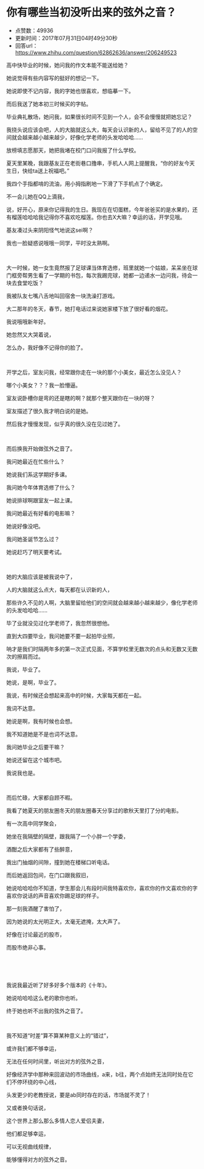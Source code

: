 # 你有哪些当初没听出来的弦外之音？
- 点赞数：49936
- 更新时间：2017年07月31日04时49分30秒
- 回答url：https://www.zhihu.com/question/62862636/answer/206249523
<body>
 <p data-pid="pXiJk_5G">高中快毕业的时候，她问我的作文本能不能送给她？</p>
 <p data-pid="DHIJeXoL">她说觉得有些内容写的挺好的想记一下。</p>
 <p data-pid="C9HiROsO">她说即使不记内容，我的字她也很喜欢，想临摹一下。</p>
 <p data-pid="CBg2GCGO">而后我送了她本初三时候买的字帖。</p>
 <p data-pid="AuzT-T_M">毕业典礼散场，她问我，如果很长时间不见到一个人，会不会慢慢就把她忘记？</p>
 <p data-pid="tP33Ly7L">我挠头说应该会吧，人的大脑就这么大，每天会认识新的人，留给不见了的人的空间就会越来越小越来越少，好像化学老师的头发哈哈哈……</p>
 <p data-pid="DCNFGbAQ">放榜填志愿那天，她把我堵在校门口问我报了什么学校。</p>
 <p data-pid="3IlmpNOv">夏天里某晚，我跟基友正在老街巷口撸串，手机人人网上提醒我，“你的好友今天生日，快给ta送上祝福吧。”</p>
 <p data-pid="cS6Dk-TH">我四个手指都啃的流油，用小拇指刷地一下滑了下手机点了个确定。</p>
 <p data-pid="TTxR8NRb">不一会儿她在QQ上滴我，</p>
 <p data-pid="g4RgebIW">说，好开心，原来你记得我的生日。我现在在切蛋糕，今年爸爸买的是水果的，还有榴莲哈哈哈我记得你不喜欢吃榴莲。你也去X大嘛？幸运的话，开学见哦。</p>
 <p data-pid="l1kENPIy">基友凑过头来阴阳怪气地说这sei啊？</p>
 <p data-pid="sJxYwh9D">我也一脸疑惑说哦哦一同学，平时没太熟啊。</p>
 <br>
 <p data-pid="3Kz8t-u0">大一时候，她一女生竟然报了足球课当体育选修，班里就她一个姑娘，呆呆坐在球门框旁帮男生看了一学期的书包，每次我踢完球，她都一边递水一边问我，待会一块去食堂吃饭？</p>
 <p data-pid="D-UIPssQ">我被队友七嘴八舌地叫回宿舍一块洗澡打游戏。</p>
 <p data-pid="YjY2WoTb">大二那年的冬天，春节，她打电话过来说她家楼下放了很好看的烟花。</p>
 <p data-pid="sE441dYU">我说哦哦新年好。</p>
 <p data-pid="J_kBsCs7">她忽然又大哭着说，</p>
 <p data-pid="f7aiY-QD">怎么办，我好像不记得你的脸了。</p>
 <br>
 <p data-pid="PyleBhsW">开学之后，室友问我，经常跟你走在一块的那个小美女，最近怎么没见人？</p>
 <p data-pid="funCah8j">哪个小美女？？？我一脸懵逼。</p>
 <p data-pid="cprulB-g">室友说卧槽你是弯的还是瞎的啊？就那个整天跟你在一块的呀？</p>
 <p data-pid="zOPy8BWa">室友描述了很久我才明白说的是她。</p>
 <p data-pid="niee7BZN">然后我才慢慢发现，似乎真的很久没在见过她了。</p>
 <br>
 <p data-pid="YZjYxiAY">而后换我开始做弦外之音了。</p>
 <p data-pid="Ce-Z2vvy">我问她最近在忙些什么？</p>
 <p data-pid="_C5HVNct">她说我们系这学期好多课。</p>
 <p data-pid="fOx3HTwX">我问她今年体育选修了什么？</p>
 <p data-pid="ZSV6wmBV">她说排球啊跟室友一起上课。</p>
 <p data-pid="FM3yvd_K">我问她最近有好看的电影嘛？</p>
 <p data-pid="ziAiPdtL">她说好像没吧。</p>
 <p data-pid="d5hV8PZ9">我问她圣诞节怎么过？</p>
 <p data-pid="HidHM8zz">她说赶巧了明天要考试。</p>
 <br>
 <p data-pid="hlowiYqg">她的大脑应该是被我说中了，</p>
 <p data-pid="B8c7r6BZ">人的大脑就这么点大，每天都在认识新的人，</p>
 <p data-pid="gRTxT3gV">那些许久不见的人啊，大脑里留给他们的空间就会越来越小越来越少，像化学老师的头发哈哈哈……</p>
 <p data-pid="QnzrZgX4">毕了业就没见过化学老师了，我忽然很想他。</p>
 <p data-pid="eKL8nGGk">直到大四要毕业，我问她要不要一起拍毕业照，</p>
 <p data-pid="M5egfXB5">呐才是我们时隔两年多的第一次正式见面，不算学校里无数次的点头和无数又无数次的擦肩而过。</p>
 <p data-pid="ikslsusB">我说，毕业了。</p>
 <p data-pid="E2vG4tby">她说，是啊，毕业了。</p>
 <p data-pid="aZwsj_tP">我说，有时候还会想起来高中的时候，大家每天都在一起。</p>
 <p data-pid="NlV3gCRY">我词不达意。</p>
 <p data-pid="6Tfv1aHR">她说是啊，我有时候也会想。</p>
 <p data-pid="DOwHQ6V_">我不知道她是不是也词不达意。</p>
 <p data-pid="YM7MbfSF">我问她毕业之后要干嘛？</p>
 <p data-pid="ZN-HX1Wp">她说还留在这个城市吧。</p>
 <p data-pid="GhdMxX8c">我说我也是。</p>
 <br>
 <p data-pid="IqUCL4zP">而后忙碌，大家都自顾不暇。</p>
 <p data-pid="LWszN4fG">我看了她夏天的朋友圈冬天的朋友圈春天分享过的歌秋天里打了分的电影。</p>
 <p data-pid="jh_RkceA">有一次高中同学聚会，</p>
 <p data-pid="fxSATtcb">她坐在我隔壁的隔壁，跟我隔了一个小胖一个学委，</p>
 <p data-pid="CnYs_rMd">酒酣之后大家都有了些醉意，</p>
 <p data-pid="6D7an_P6">我出门抽烟的间隙，撞到她在楼梯口听电话。</p>
 <p data-pid="pKJbzl4V">而后她返回包间，在门口跟我叙旧，</p>
 <p data-pid="jfKeeaMI">她说哈哈哈你不知道，学生那会儿有段时间我特喜欢你，喜欢你的作文喜欢你的字喜欢你说话的声音喜欢你踢足球的样子。</p>
 <p data-pid="p3vK4Q8Q">那一刻我酒醒了害怕了，</p>
 <p data-pid="eETrr6tM">因为她说的太光明正大，太毫无遮掩，太大声了。</p>
 <p data-pid="BIki92so">好像在讨论最近的股市，</p>
 <p data-pid="56oI0UTc">而股市绝非心事。</p>
 <br>
 <br>
 <br>
 <p data-pid="N7wiNeLe">我说我最近听了好多好多个版本的《十年》。</p>
 <p data-pid="dpdtarMp">她说哈哈哈这么老的歌你也听。</p>
 <p data-pid="Fc8WU3sT">终于她也听不出我的弦外之音了。</p>
 <br>
 <p data-pid="vxYjo2uC">我不知道“时差”算不算某种意义上的“错过”，</p>
 <p data-pid="ln7LvrK0">或许我们都不够幸运，</p>
 <p data-pid="c4xGRi9n">无法在任何时间里，听出对方的弦外之音，</p>
 <p data-pid="MQQXp-Yc">好像经济学中那种来回波动的市场曲线，a来，b往，两个点始终无法同时处在它们不停环绕的中心线，</p>
 <p data-pid="awPHiCDq">头发更少的老教授说，要是ab同时存在的话，市场就不灵了！</p>
 <p data-pid="JdQtJ3lq">又或者换句话说，</p>
 <p data-pid="o9vzjlOT">这个世界上那么那么多情人恋人爱侣夫妻，</p>
 <p data-pid="9Y_boeS2">他们都足够幸运，</p>
 <p data-pid="QlLab7i8">可以无视曲线规律，</p>
 <p data-pid="2P8nmw0w">能够懂得对方的弦外之音。</p>
</body>